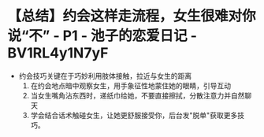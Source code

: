 # 【总结】约会这样走流程，女生很难对你说“不” - P1 - 池子的恋爱日记 - BV1RL4y1N7yF

-   约会技巧关键在于巧妙利用肢体接触，拉近与女生的距离
    1.  在约会地点暗中观察女生，用手象征性地蒙住她的眼睛，引导互动
    2.  当女生嘴角沾东西时，递纸巾给她，不要直接擦拭，分散注意力并自然聊天
    3.  学会结合话术触碰女生，让她更舒服接受你，后台发"脱单"获取更多技巧。